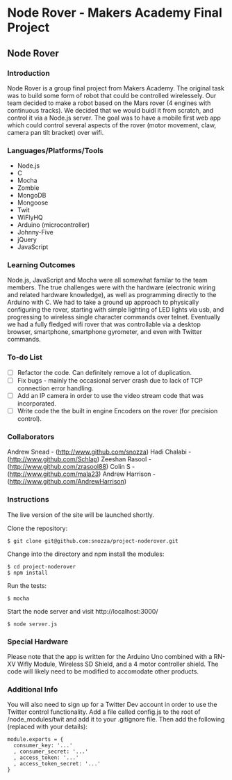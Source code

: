 Node Rover - Makers Academy Final Project
========================

## Node Rover

### Introduction

Node Rover is a group final project from Makers Academy. The original task was to build some form of robot that could be controlled wirelessely. Our team decided to make a robot based on the Mars rover (4 engines with continuous tracks). We decided that we would buidl it from scratch, and control it via a Node.js server. The goal was to have a mobile first web app which could control several aspects of the rover (motor movement, claw, camera pan tilt bracket) over wifi.

### Languages/Platforms/Tools

* Node.js
* C
* Mocha
* Zombie
* MongoDB
* Mongoose
* Twit
* WiFlyHQ
* Arduino (microcontroller)
* Johnny-Five
* jQuery
* JavaScript

### Learning Outcomes

Node.js, JavaScript and Mocha were all somewhat familar to the team members. The true challenges were with the hardware (electronic wiring and related hardware knowledge), as well as programming directly to the Arduino with C. We had to take a ground up approach to physically configuring the rover, starting with simple lighting of LED lights via usb, and progressing to wireless single character commands over telnet. Eventually we had a fully fledged wifi rover that was controllable via a desktop browser, smartphone, smartphone gyrometer, and even with Twitter commands.


### To-do List
- [ ] Refactor the code. Can definitely remove a lot of duplication.
- [ ] Fix bugs - mainly the occasional server crash due to lack of TCP connection error handling.
- [ ] Add an IP camera in order to use the video stream code that was incorporated.
- [ ] Write code the the built in engine Encoders on the rover (for precision control).

### Collaborators
Andrew Snead - (http://www.github.com/snozza)
Hadi Chalabi - (http://www.github.com/Schlap)
Zeeshan Rasool - (http://www.github.com/zrasool88)
Colin S - (http://www.github.com/mala23)
Andrew Harrison - (http://www.github.com/AndrewHarrison)

### Instructions

The live version of the site will be launched shortly.

Clone the repository:

```
$ git clone git@github.com:snozza/project-noderover.git
```

Change into the directory and npm install the modules:

```
$ cd project-noderover
$ npm install
```

Run the tests: 

```
$ mocha
```

Start the node server and visit http://localhost:3000/ 

```
$ node server.js

```

### Special Hardware

Please note that the app is written for the Arduino Uno combined with a RN-XV Wifly Module, Wireless SD Shield, and a 4 motor controller shield. The code will likely need to be modified to accomodate other products.

### Additional Info

You will also need to sign up for a Twitter Dev account in order to use the Twitter control functionality. Add a file called config.js to the root of /node_modules/twit and add it to your .gitignore file. Then add the following (replaced with your details):

```
module.exports = {
  consumer_key: '...'
  , consumer_secret: '...'
  , access_token: '...'
  , access_token_secret: '...'
}

```

